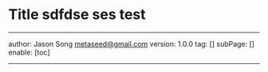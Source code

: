 # Title sdfdse ses test 
---
author: Jason Song <metaseed@gmail.com>
version: 1.0.0
tag: []
subPage: []
enable: [toc]

---


